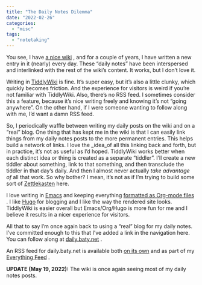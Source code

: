 ```yaml
---
title: "The Daily Notes Dilemma"
date: "2022-02-26"
categories: 
  - "misc"
tags: 
  - "notetaking"
---
```


You see, I have [a nice wiki](https://rl.baty.net/) , and for a couple of years, I have written a new entry in it (nearly) every day. These “daily notes” have been interspersed and interlinked with the rest of the wiki’s content. It works, but I don’t love it.

Writing in [TiddlyWiki](https://tiddlywiki.com/) is fine. It’s super easy, but it’s also a little clunky, which quickly becomes friction. And the experience for visitors is weird if you’re not familiar with TiddlyWiki. Also, there’s no RSS feed. I sometimes consider this a feature, because it’s nice writing freely and knowing it’s not “going anywhere”. On the other hand, if I were someone wanting to follow along with me, I’d want a damn RSS feed.

So, I periodically waffle between writing my daily posts on the wiki and on a “real” blog. One thing that has kept me in the wiki is that I can easily link things from my daily notes posts to the more permanent entries. This helps build a network of links. I love the _idea_of all this linking back and forth, but in practice, it’s not as useful as I’d hoped. TiddlyWiki works better when each distinct idea or thing is created as a separate “tiddler”. I’ll create a new tiddler about something, link to that something, and then transclude the tiddler in that day’s daily. And then I almost never actually _take advantage of_ all that work. So why bother? I mean, it’s not as if I’m trying to build some sort of [Zettlekasten](https://en.wikipedia.org/wiki/Zettelkasten) here.

I love writing in [Emacs](https://www.gnu.org/software/emacs/) and keeping everything [formatted as Org-mode files](https://ox-hugo.scripter.co/) . I like [Hugo](https://gohugo.io/) for blogging and I like the way the rendered site looks. TiddlyWiki is easier overall but Emacs/Org/Hugo is more fun for me and I believe it results in a nicer experience for visitors.

All that to say I’m once again back to using a “real” blog for my daily notes. I’ve committed enough to this that I’ve added a link in the navigation here. You can follow along at [daily.baty.net](https://daily.baty.net/) .

An RSS feed for daily.baty.net is available both [on its own](https://daily.baty.net/index.xml) and as part of my [Everything Feed](__GHOST_URL__/everything) .

**UPDATE (May 19, 2022):** The wiki is once again seeing most of my daily notes posts.

